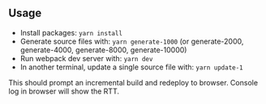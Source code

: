 ## Usage

* Install packages: `yarn install`
* Generate source files with: `yarn generate-1000` (or generate-2000, generate-4000, generate-8000, generate-10000)
* Run webpack dev server with: `yarn dev`
* In another terminal, update a single source file with: `yarn update-1`

This should prompt an incremental build and redeploy to browser. Console log in browser will show the RTT.
